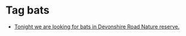 <!--
title: Tag bats
date: 2020-06-28T14:56:50.648Z
tags:
-->
# Tag bats

 * [Tonight we are looking for bats in Devonshire Road Nature reserve.](98653184862.md)